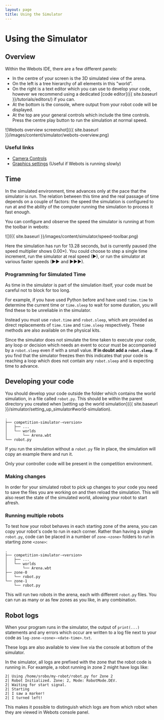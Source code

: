 ```yaml
---
layout: page
title: Using the Simulator
---
```


Using the Simulator
===================

## Overview

Within the Webots IDE, there are a few different panels:

- In the centre of your screen is the 3D simulated view of the arena.
- On the left is a tree hierarchy of all elements in this "world".
- On the right is a text editor which you can use to develop your code, however we recommend using a dedicated [code editor]({{ site.baseurl }}/tutorials/editors/) if you can.
- At the bottom is the console, where output from your robot code will be displayed.
- At the top are your general controls which include the time controls. Press the centre play button to run the simulation at normal speed.

![Webots overview screenshot]({{ site.baseurl }}/images/content/simulator/webots-overview.png)

### Useful links

- [Camera Controls](https://www.cyberbotics.com/doc/guide/the-3d-window#navigation-in-the-scene)
- [Graphics settings](https://www.cyberbotics.com/doc/guide/preferences#opengl) (Useful if Webots is running slowly)

## Time

In the simulated environment, time advances only at the pace that the simulator
is run. The relation between this time and the real passage of time depends on a
couple of factors: the speed the simulation is configured to run at and the
ability of the computer running the simulation to process it fast enough.

You can configure and observe the speed the simulator is running at from the toolbar in webots:

![]({{ site.baseurl }}/images/content/simulator/speed-toolbar.png)

Here the simulation has run for 13.28 seconds, but is currently paused (the
speed multiplier shows 0.00×). You could choose to step a single time increment,
run the simulator at real speed (▶), or run the simulator at various faster
speeds (▶▶ and ▶▶▶).

### Programming for Simulated Time

As time in the simulator is part of the simulation itself, your code must be careful not to block for too long.

For example, if you have used Python before and have used `time.time` to determine the current time or `time.sleep` to wait for some duration, you will find these to be unreliable in the simulator.

Instead you must use `robot.time` and `robot.sleep`, which are provided as direct replacements of `time.time` and `time.sleep` respectively.
These methods are also available on the physical kits.

<div class="warning" markdown="1">

  Since the simulator does not simulate the time taken to execute your code, any loop or decision which needs an event to occur must be accompanied by a `robot.sleep` even if with a small value.
  **If in doubt add a `robot.sleep`**.
  If you find that the simulator freezes then this indicates that your code is reaching a loop which does not contain any `robot.sleep` and is expecting time to advance.

</div>

## Developing your code

You should develop your code outside the folder which contains the world simulation, in a file called `robot.py`.
This should be within the parent directory you created when [setting up the world simulation]({{ site.baseurl }}/simulator/setting_up_simulator#world-simulation).

```
.
├── competition-simulator-<version>
│   ├── ...
│   └── worlds
│       └── Arena.wbt
└── robot.py
```

If you run the simulation without a `robot.py` file in place, the simulation will copy an example there and run it.

<div class="warning">
  Only your controller code will be present in the competition environment.
</div>

### Making changes

In order for your simulated robot to pick up changes to your code you need to save the files you are working on and then reload the simulation.
This will also reset the state of the simulated world, allowing your robot to start afresh.

### Running multiple robots

To test how your robot behaves in each starting zone of the arena, you can copy your robot's code to run in each corner.
Rather than having a single `robot.py`, code can be placed in a number of `zone-<zone>` folders to run in starting zone `<zone>`:

```
.
├── competition-simulator-<version>
│   ├── ...
│   └── worlds
│       └── Arena.wbt
├── zone-0
│   └── robot.py
└── zone-1
    └── robot.py
```

This will run two robots in the arena, each with different `robot.py` files. You can run as many or as few zones as you like, in any combination.

## Robot logs

When your program runs in the simulator, the output of `print(...)` statements and any errors which occur are written to a log file next to your code as `log-zone-<zone>-<date-time>.txt`.

These logs are also available to view live via the console at bottom of the simulator.

In the simulator, all logs are prefixed with the zone that the robot code is running in. For example, a robot running in zone 2 might have logs like:

~~~~~ not-code
2| Using /home/srobo/my-robot/robot.py for Zone 2
2| Robot Initialized. Zone: 2, Mode: RobotMode.DEV.
2| Waiting for start signal.
2| Starting
2| I saw a marker!
2| I turned left!
~~~~~

This makes it possible to distinguish which logs are from which robot when they are viewed in Webots console panel.
